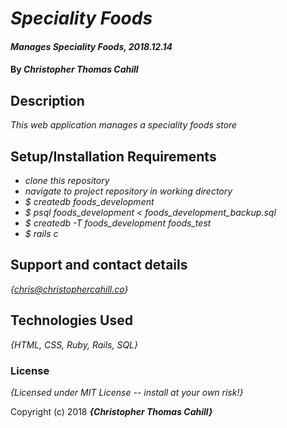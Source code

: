 # _Speciality Foods_

#### _Manages Speciality Foods, 2018.12.14_

#### By _**Christopher Thomas Cahill**_

## Description

_This web application manages a speciality foods store_

## Setup/Installation Requirements

* _clone this repository_
* _navigate to project repository in working directory_
* _$ createdb foods_development_
* _$ psql foods_development < foods_development_backup.sql_
* _$ createdb -T foods_development foods_test_
* _$ rails c_


## Support and contact details

_{chris@christophercahill.co}_

## Technologies Used

_{HTML, CSS, Ruby, Rails, SQL}_

### License

*{Licensed under MIT License -- install at your own risk!}*

Copyright (c) 2018 **_{Christopher Thomas Cahill}_**

